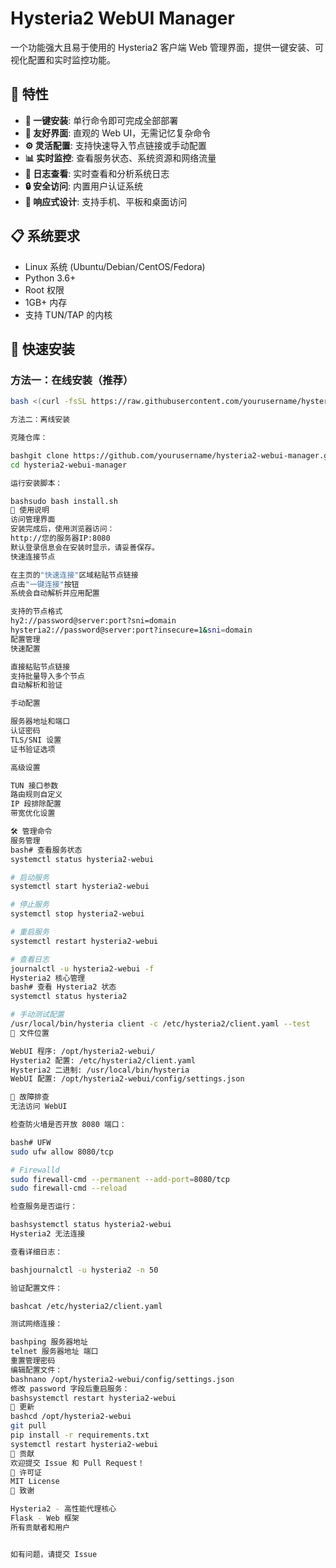 # Hysteria2 WebUI Manager

一个功能强大且易于使用的 Hysteria2 客户端 Web 管理界面，提供一键安装、可视化配置和实时监控功能。

## 🌟 特性

- **🚀 一键安装**: 单行命令即可完成全部部署
- **🎨 友好界面**: 直观的 Web UI，无需记忆复杂命令
- **⚙️ 灵活配置**: 支持快速导入节点链接或手动配置
- **📊 实时监控**: 查看服务状态、系统资源和网络流量
- **📝 日志查看**: 实时查看和分析系统日志
- **🔒 安全访问**: 内置用户认证系统
- **📱 响应式设计**: 支持手机、平板和桌面访问

## 📋 系统要求

- Linux 系统 (Ubuntu/Debian/CentOS/Fedora)
- Python 3.6+
- Root 权限
- 1GB+ 内存
- 支持 TUN/TAP 的内核

## 🚀 快速安装

### 方法一：在线安装（推荐）

```bash
bash <(curl -fsSL https://raw.githubusercontent.com/yourusername/hysteria2-webui-manager/main/install.sh)

方法二：离线安装

克隆仓库：

bashgit clone https://github.com/yourusername/hysteria2-webui-manager.git
cd hysteria2-webui-manager

运行安装脚本：

bashsudo bash install.sh
📖 使用说明
访问管理界面
安装完成后，使用浏览器访问：
http://您的服务器IP:8080
默认登录信息会在安装时显示，请妥善保存。
快速连接节点

在主页的"快速连接"区域粘贴节点链接
点击"一键连接"按钮
系统会自动解析并应用配置

支持的节点格式
hy2://password@server:port?sni=domain
hysteria2://password@server:port?insecure=1&sni=domain
配置管理
快速配置

直接粘贴节点链接
支持批量导入多个节点
自动解析和验证

手动配置

服务器地址和端口
认证密码
TLS/SNI 设置
证书验证选项

高级设置

TUN 接口参数
路由规则自定义
IP 段排除配置
带宽优化设置

🛠️ 管理命令
服务管理
bash# 查看服务状态
systemctl status hysteria2-webui

# 启动服务
systemctl start hysteria2-webui

# 停止服务
systemctl stop hysteria2-webui

# 重启服务
systemctl restart hysteria2-webui

# 查看日志
journalctl -u hysteria2-webui -f
Hysteria2 核心管理
bash# 查看 Hysteria2 状态
systemctl status hysteria2

# 手动测试配置
/usr/local/bin/hysteria client -c /etc/hysteria2/client.yaml --test
📁 文件位置

WebUI 程序: /opt/hysteria2-webui/
Hysteria2 配置: /etc/hysteria2/client.yaml
Hysteria2 二进制: /usr/local/bin/hysteria
WebUI 配置: /opt/hysteria2-webui/config/settings.json

🔧 故障排查
无法访问 WebUI

检查防火墙是否开放 8080 端口：

bash# UFW
sudo ufw allow 8080/tcp

# Firewalld
sudo firewall-cmd --permanent --add-port=8080/tcp
sudo firewall-cmd --reload

检查服务是否运行：

bashsystemctl status hysteria2-webui
Hysteria2 无法连接

查看详细日志：

bashjournalctl -u hysteria2 -n 50

验证配置文件：

bashcat /etc/hysteria2/client.yaml

测试网络连接：

bashping 服务器地址
telnet 服务器地址 端口
重置管理密码
编辑配置文件：
bashnano /opt/hysteria2-webui/config/settings.json
修改 password 字段后重启服务：
bashsystemctl restart hysteria2-webui
🔄 更新
bashcd /opt/hysteria2-webui
git pull
pip install -r requirements.txt
systemctl restart hysteria2-webui
🤝 贡献
欢迎提交 Issue 和 Pull Request！
📄 许可证
MIT License
🙏 致谢

Hysteria2 - 高性能代理核心
Flask - Web 框架
所有贡献者和用户


如有问题，请提交 Issue
